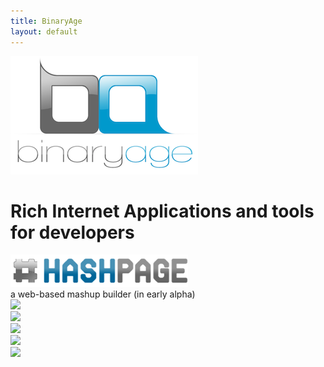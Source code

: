 ```yaml
---
title: BinaryAge
layout: default
---
```


<div class="center">
  <a href="/"><img src="/images/binaryage-large.png"></a><br>
  <h1>Rich Internet Applications and tools for developers</h1>
</div>

<div class="center">
<div class="hashpage product"><a href="http://www.hashpage.com"><img src="/images/hashpage.png"></a></div>
a web-based mashup builder (in early alpha)
</div>

<div class="products">
<div class="product"><a href="http://firepython.binaryage.com"><img src="http://firepython.binaryage.com/images/logo.png"></a></div>
<div class="product"><a href="http://firerainbow.binaryage.com"><img src="http://firerainbow.binaryage.com/images/logo.png"></a></div>
<div class="product"><a href="http://visor.binaryage.com"><img src="http://visor.binaryage.com/images/logo.png"></a></div>
<div class="product"><a href="http://xrefresh.binaryage.com"><img src="http://xrefresh.binaryage.com/images/logo.png"></a></div>
<div class="product"><a href="http://drydrop.binaryage.com"><img src="http://drydrop.binaryage.com/images/logo.png"></a></div>
</div>
